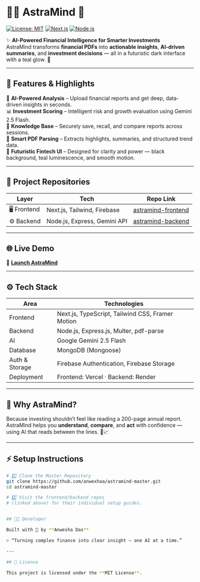 # 💸🧠 AstraMind 🚀

[![License: MIT](https://img.shields.io/badge/License-MIT-teal)](LICENSE)
[![Next.js](https://img.shields.io/badge/Next.js-14-teal?logo=next.js&logoColor=white)](https://nextjs.org/)
[![Node.js](https://img.shields.io/badge/Node.js-18-teal?logo=node.js)](https://nodejs.org/)

✨ **AI-Powered Financial Intelligence for Smarter Investments**  
AstraMind transforms **financial PDFs** into **actionable insights**, **AI-driven summaries**, and **investment decisions** — all in a futuristic dark interface with a teal glow. 🌌

---

## 🚀 Features & Highlights

💎 **AI-Powered Analysis** – Upload financial reports and get deep, data-driven insights in seconds.  
📊 **Investment Scoring** – Intelligent risk and growth evaluation using Gemini 2.5 Flash.  
🧩 **Knowledge Base** – Securely save, recall, and compare reports across sessions.  
📁 **Smart PDF Parsing** – Extracts highlights, summaries, and structured trend data.  
🌙 **Futuristic Fintech UI** – Designed for clarity and power — black background, teal luminescence, and smooth motion.

---

## 🔗 Project Repositories

| Layer | Tech | Repo Link |
|-------|------|------------|
| 🖥️ Frontend | Next.js, Tailwind, Firebase | [astramind-frontend](https://github.com/anwexhaa/astramind-frontend) |
| ⚙️ Backend | Node.js, Express, Gemini API | [astramind-backend](https://github.com/anwexhaa/astramind-backend) |

---

## 🌐 Live Demo  

🚀 **[Launch AstraMind](https://astramind-frontend.vercel.app)**

---

## ⚙️ Tech Stack  

| Area | Technologies |
|------|---------------|
| Frontend | Next.js, TypeScript, Tailwind CSS, Framer Motion |
| Backend | Node.js, Express.js, Multer, pdf-parse |
| AI | Google Gemini 2.5 Flash |
| Database | MongoDB (Mongoose) |
| Auth & Storage | Firebase Authentication, Firebase Storage |
| Deployment | Frontend: Vercel · Backend: Render |

---

## 🧠 Why AstraMind?  

Because investing shouldn’t feel like reading a 200-page annual report.  
AstraMind helps you **understand**, **compare**, and **act** with confidence — using AI that reads between the lines. 💬📈

---

## ⚡ Setup Instructions  

```bash
# 1️⃣ Clone the Master Repository
git clone https://github.com/anwexhaa/astramind-master.git
cd astramind-master

# 2️⃣ Visit the frontend/backend repos
# (linked above) for their individual setup guides.


## 👩‍💻 Developer  

Built with 💚 by **Anwesha Das**  

> “Turning complex finance into clear insight — one AI at a time.”  

---

## 📜 License  

This project is licensed under the **MIT License**.

